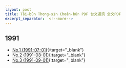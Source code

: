 ```yaml
---
layout: post
title: Tâi-bûn Thong-sìn Choân-bûn PDF 台文通訊 全文PDF
excerpt_separator:  <!--more-->
---
```


## 1991

* [No.1 (1991-07-01)](/pdf/%E5%8F%B0%E6%96%87%E9%80%9A%E8%A8%8A_1991-07-01_No1.pdf){:target="_blank"}
* [No.2 (1991-08-01)](/pdf/%E5%8F%B0%E6%96%87%E9%80%9A%E8%A8%8A_1991-08-01_No2.pdf){:target="_blank"}
* [No.3 (1991-09-01)](/pdf/%E5%8F%B0%E6%96%87%E9%80%9A%E8%A8%8A_1991-09-01_No3.pdf){:target="_blank"}
